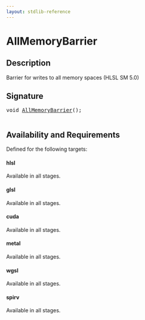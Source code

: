 ```yaml
---
layout: stdlib-reference
---
```


# AllMemoryBarrier

## Description

Barrier for writes to all memory spaces (HLSL SM 5.0)




## Signature 

<pre>
<span class="code_keyword">void</span> <a href="/stdlib-reference/global-decls/allmemorybarrier-039">AllMemoryBarrier</a>();

</pre>

## Availability and Requirements

Defined for the following targets:

#### hlsl
Available in all stages.

#### glsl
Available in all stages.

#### cuda
Available in all stages.

#### metal
Available in all stages.

#### wgsl
Available in all stages.

#### spirv
Available in all stages.



